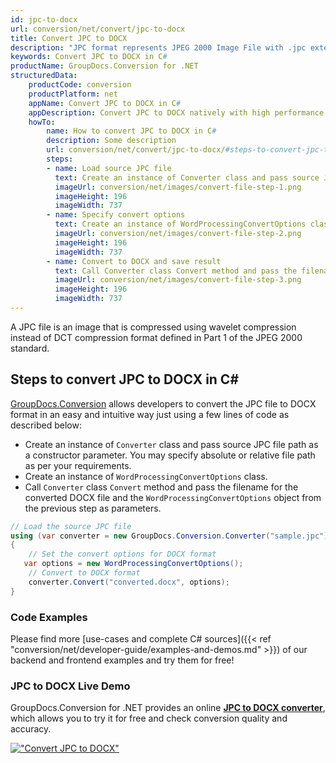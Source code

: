 ```yaml
---
id: jpc-to-docx
url: conversion/net/convert/jpc-to-docx
title: Convert JPC to DOCX
description: "JPC format represents JPEG 2000 Image File with .jpc extension. Learn how to convert JPC to DOCX file programmatically in C# language using GroupDocs.Conversion for .NET library."
keywords: Convert JPC to DOCX in C#
productName: GroupDocs.Conversion for .NET
structuredData:
    productCode: conversion
    productPlatform: net
    appName: Convert JPC to DOCX in C#
    appDescription: Convert JPC to DOCX natively with high performance using C# language and server side GroupDocs.Conversion for .NET APIs, without the use of any software like Microsoft or Open Office.
    howTo:
        name: How to convert JPC to DOCX in C# 
        description: Some description
        url: conversion/net/convert/jpc-to-docx/#steps-to-convert-jpc-to-docx-in-c
        steps:
        - name: Load source JPC file 
          text: Create an instance of Converter class and pass source JPC file path as a constructor parameter. You may specify absolute or relative file path as per your requirements. 
          imageUrl: conversion/net/images/convert-file-step-1.png
          imageHeight: 196
          imageWidth: 737
        - name: Specify convert options 
          text: Create an instance of WordProcessingConvertOptions class.
          imageUrl: conversion/net/images/convert-file-step-2.png
          imageHeight: 196
          imageWidth: 737
        - name: Convert to DOCX and save result 
          text: Call Converter class Convert method and pass the filename for the converted HTML file and the WordProcessingConvertOptions object from the previous step as parameters.
          imageUrl: conversion/net/images/convert-file-step-3.png
          imageHeight: 196
          imageWidth: 737
---
```


A JPC file is an image that is compressed using wavelet compression instead of DCT compression format defined in Part 1 of the JPEG 2000 standard.

## Steps to convert JPC to DOCX in C#

[GroupDocs.Conversion](https://products.groupdocs.com/conversion/net) allows developers to convert the JPC file to DOCX format in an easy and intuitive way just using a few lines of code as described below:

* Create an instance of `Converter` class and pass source JPC file path as a constructor parameter. You may specify absolute or relative file path as per your requirements. 
* Create an instance of `WordProcessingConvertOptions` class.
* Call `Converter` class `Convert` method and pass the filename for the converted DOCX file and the `WordProcessingConvertOptions` object from the previous step as parameters.

```csharp
// Load the source JPC file
using (var converter = new GroupDocs.Conversion.Converter("sample.jpc"))
{
    // Set the convert options for DOCX format
   var options = new WordProcessingConvertOptions();
    // Convert to DOCX format
    converter.Convert("converted.docx", options);
}
```

### Code Examples

Please find more [use-cases and complete C# sources]({{< ref "conversion/net/developer-guide/examples-and-demos.md" >}}) of our backend and frontend examples and try them for free!

### JPC to DOCX Live Demo

GroupDocs.Conversion for .NET provides an online [**JPC to DOCX converter**](https://products.groupdocs.app/conversion/jpc-to-docx), which allows you to try it for free and check conversion quality and accuracy.

[!["Convert JPC to DOCX"](conversion/net/images/convert-to-docx/convert-jpc-to-docx.png)](https://products.groupdocs.app/conversion/jpc-to-docx)